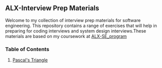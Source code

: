 ## ALX-Interview Prep Materials

Welcome to my collection of interview prep materials for software engineering. This repository contains a range of exercises that will help in preparing for coding interviews and system design interviews.These materials are based on my coursework at [ALX-SE_program](https://www.alxafrica.com)

### Table of Contents

1) [Pascal's Triangle](https://github.com/bjeptum/alx-interview/tree/master/0x00-pascal_triangle)


